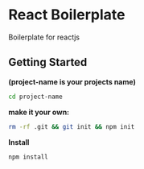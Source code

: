 # React Boilerplate

Boilerplate for reactjs

## Getting Started


**(project-name is your projects name)**
```sh
cd project-name
```
**make it your own:**
```sh
rm -rf .git && git init && npm init
```
**Install**
```sh
npm install
```